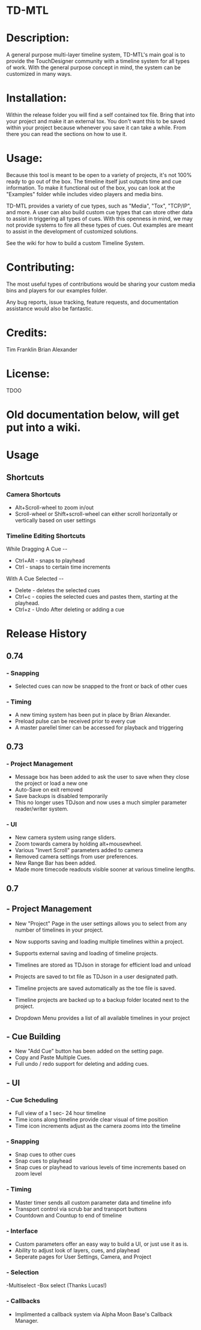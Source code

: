 # TD-MTL

# Description:

A general purpose multi-layer timeline system, TD-MTL's main goal is to provide the TouchDesigner community with a timeline system for all types of work. With the general purpose concept in mind, the system can be customized in many ways.

# Installation: 
Within the release folder you will find a self contained tox file. Bring that into your project and make it an external tox. You don't want this to be saved within your project because whenever you save it can take a while. 
From there you can read the sections on how to use it.


# Usage:
Because this tool is meant to be open to a variety of projects, it's not 100% ready to go out of the box. The timeline itself just outputs time and cue information. To make it functional out of the box, you can look at the "Examples" folder while includes video players and media bins.

TD-MTL provides a variety of cue types, such as "Media", "Tox", "TCP/IP", and more. A user can also build custom cue types that can store other data to assist in triggering all types of cues. With this openness in mind, we may not provide systems to fire all these types of cues. Out examples are meant to assist in the development of customized solutions.

See the wiki for how to build a custom Timeline System.


# Contributing:
The most useful types of contributions would be sharing your custom media bins and players for our examples folder. 

Any bug reports, issue tracking, feature requests, and documentation assistance would also be fantastic. 

# Credits:
Tim Franklin
Brian Alexander

# License:
TDOO



# Old documentation below, will get put into a wiki.


# Usage

## Shortcuts

### Camera Shortcuts
- Alt+Scroll-wheel to zoom in/out
- Scroll-wheel or Shift+scroll-wheel can either scroll horizontally or vertically based on user settings

### Timeline Editing Shortcuts
While Dragging A Cue --
- Ctrl+Alt - snaps to playhead
- Ctrl - snaps to certain time increments

With A Cue Selected --
- Delete - deletes the selected cues
- Ctrl+c - copies the selected cues and pastes them, starting at the playhead.
- Ctrl+z - Undo After deleting or adding a cue
# Release History

## 0.74 
### - Snapping
- Selected cues can now be snapped to the front or back of other cues

### - Timing
- A new timing system has been put in place by Brian Alexander. 
- Preload pulse can be received prior to every cue
- A master parellel timer can be accessed for playback and triggering

## 0.73
### - Project Management
- Message box has been added to ask the user to save when they close the project or load a new one
- Auto-Save on exit removed
- Save backups is disabled temporarily
- This no longer uses TDJson and now uses a much simpler parameter reader/writer system. 

### - UI
- New camera system using range sliders.
- Zoom towards camera by holding alt+mousewheel.
- Various "Invert Scroll" parameters added to camera
- Removed camera settings from user preferences. 
- New Range Bar has been added. 
- Made more timecode readouts visible sooner at various timeline lengths.

## 0.7
## - Project Management

- New "Project" Page in the user settings allows you to select from any number of timelines in your project.
- Now supports saving and loading multiple timelines within a project.
- Supports external saving and loading of timeline projects.
- Timelines are stored as TDJson in storage for efficient load and unload
- Projects are saved to txt file as TDJson in a user designated path.
- Timeline projects are saved automatically as the toe file is saved.
- Timeline projects are backed up to a backup folder located next to the project.

- Dropdown Menu provides a list of all available timelines in your project

## - Cue Building

- New "Add Cue" button has been added on the setting page.
- Copy and Paste Multiple Cues.
- Full undo / redo support for deleting and adding cues.

## - UI

### - Cue Scheduling
- Full view of a 1 sec- 24 hour timeline
- Time icons along timeline provide clear visual of time position
- Time icon increments adjust as the camera zooms into the timeline

 ### - Snapping
 - Snap cues to other cues 
 - Snap cues to playhead
 - Snap cues or playhead to various levels of time increments based on zoom level
 
### - Timing
- Master timer sends all custom parameter data and timeline info
- Transport control via scrub bar and transport buttons
- Countdown and Countup to end of timeline

### - Interface
- Custom parameters offer an easy way to build a UI, or just use it as is.
- Ability to adjust look of layers, cues, and playhead
- Seperate pages for User Settings, Camera, and Project

### - Selection
-Multiselect
-Box select (Thanks Lucas!)

### - Callbacks
- Implimented a callback system via Alpha Moon Base's Callback Manager. 
